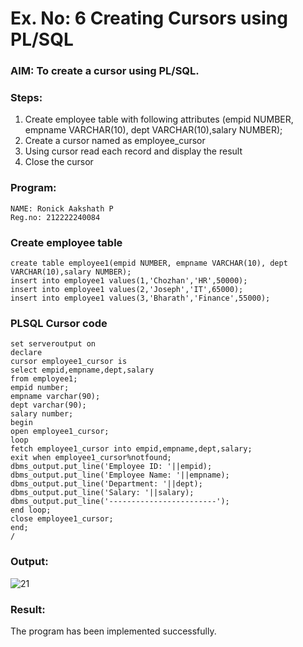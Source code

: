# Ex. No: 6 Creating Cursors using PL/SQL

### AIM: To create a cursor using PL/SQL.

### Steps:
1. Create employee table with following attributes (empid NUMBER, empname VARCHAR(10), dept VARCHAR(10),salary NUMBER);
2. Create a cursor named as employee_cursor
3. Using cursor read each record and display the result
4. Close the cursor

### Program:
```
NAME: Ronick Aakshath P
Reg.no: 212222240084
```
### Create employee table
```
create table employee1(empid NUMBER, empname VARCHAR(10), dept VARCHAR(10),salary NUMBER);
insert into employee1 values(1,'Chozhan','HR',50000);
insert into employee1 values(2,'Joseph','IT',65000);
insert into employee1 values(3,'Bharath','Finance',55000);
```
### PLSQL Cursor code
```
set serveroutput on 
declare
cursor employee1_cursor is
select empid,empname,dept,salary
from employee1;
empid number;
empname varchar(90);
dept varchar(90);
salary number;
begin
open employee1_cursor;
loop
fetch employee1_cursor into empid,empname,dept,salary;
exit when employee1_cursor%notfound;
dbms_output.put_line('Employee ID: '||empid);
dbms_output.put_line('Employee Name: '||empname);
dbms_output.put_line('Department: '||dept);
dbms_output.put_line('Salary: '||salary);
dbms_output.put_line('------------------------');
end loop;
close employee1_cursor;
end;
/
```
### Output:
![21](https://github.com/Ronick2005/Ex-6-Creating-Cursors-using-PL-SQL/assets/83219341/99b4f69d-13df-40e4-a88d-bcecebe3269c)

### Result:
The program has been implemented successfully.
